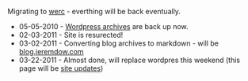 Migrating to [werc](http://werc.cat-v.org) - everthing will be back eventually.

* 05-05-2010 - [Wordpress archives](http://blog.jeremdow.com) are back up now.
* 02-03-2011 - Site is resurected!
* 03-02-2011 - Converting blog archives to markdown - will be [blog.jeremdow.com](http://blog.jeremdow.com)
* 03-22-2011 - Almost done, will replace wordpres this weekend (this page will be [site updates](/))
